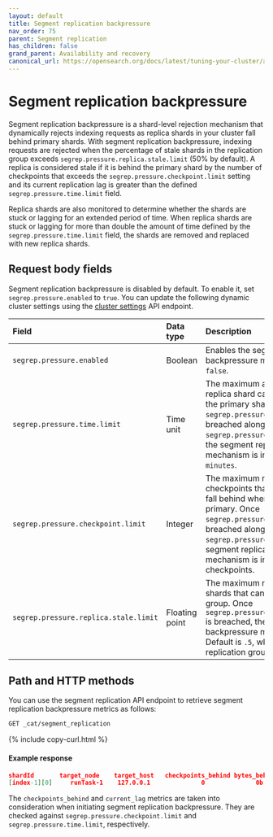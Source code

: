 ```yaml
---
layout: default
title: Segment replication backpressure
nav_order: 75
parent: Segment replication
has_children: false
grand_parent: Availability and recovery
canonical_url: https://opensearch.org/docs/latest/tuning-your-cluster/availability-and-recovery/segment-replication/backpressure/
---
```


# Segment replication backpressure

Segment replication backpressure is a shard-level rejection mechanism that dynamically rejects indexing requests as replica shards in your cluster fall behind primary shards. With segment replication backpressure, indexing requests are rejected when the percentage of stale shards in the replication group exceeds `segrep.pressure.replica.stale.limit` (50% by default). A replica is considered stale if it is behind the primary shard by the number of checkpoints that exceeds the `segrep.pressure.checkpoint.limit` setting and its current replication lag is greater than the defined `segrep.pressure.time.limit` field.

Replica shards are also monitored to determine whether the shards are stuck or lagging for an extended period of time. When replica shards are stuck or lagging for more than double the amount of time defined by the `segrep.pressure.time.limit` field, the shards are removed and replaced with new replica shards.

## Request body fields

Segment replication backpressure is disabled by default. To enable it, set `segrep.pressure.enabled` to `true`. You can update the following dynamic cluster settings using the [cluster settings]({{site.url}}{{site.baseurl}}/api-reference/cluster-api/cluster-settings/) API endpoint.

Field | Data type | Description
:--- | :--- | :---
`segrep.pressure.enabled `| Boolean | Enables the segment replication backpressure mechanism. Default is `false`.
`segrep.pressure.time.limit` | Time unit | The maximum amount of time that a replica shard can take to copy from the primary shard. Once `segrep.pressure.time.limit` is breached along with `segrep.pressure.checkpoint.limit`, the segment replication backpressure mechanism is initiated. Default is `5 minutes`.
`segrep.pressure.checkpoint.limit` | Integer | The maximum number of indexing checkpoints that a replica shard can fall behind when copying from primary. Once `segrep.pressure.checkpoint.limit` is breached along with `segrep.pressure.time.limit`, the segment replication backpressure mechanism is initiated. Default is `4` checkpoints.
`segrep.pressure.replica.stale.limit `| Floating point | The maximum number of stale replica shards that can exist in a replication group. Once `segrep.pressure.replica.stale.limit` is breached, the segment replication backpressure mechanism is initiated. Default is `.5`, which is 50% of a replication group.

## Path and HTTP methods

You can use the segment replication API endpoint to retrieve segment replication backpressure metrics as follows:

```bash
GET _cat/segment_replication
```
{% include copy-curl.html %}

#### Example response

```json
shardId       target_node    target_host   checkpoints_behind bytes_behind   current_lag   last_completed_lag   rejected_requests
[index-1][0]     runTask-1    127.0.0.1              0              0b           0s              7ms                    0
```

The `checkpoints_behind` and `current_lag` metrics are taken into consideration when initiating segment replication backpressure. They are checked against `segrep.pressure.checkpoint.limit` and `segrep.pressure.time.limit`, respectively.
